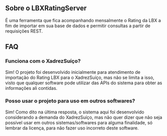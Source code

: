## Sobre o LBXRatingServer
É uma ferramenta que fica acompanhando mensalmente o Rating da LBX a fim de importar em sua base de dados e permitir consultas a partir de requisições REST.

## FAQ
### Funciona com o XadrezSuíço?
Sim! O projeto foi desenvolvido inicialmente para atendimento de importação do Rating LBX para o XadrezSuíço, mas não se limita a isso, visto que qualquer software pode utilizar das APIs do sistema para obter as informações ali contidas.

### Posso usar o projeto para uso em outros softwares?
Sim! Como dito na última resposta, o sistema aqui foi desenvolvido considerando a demanda do XadrezSuíço, mas não quer dizer que não seja possível usar em outros sistemas/softwares para alguma finalidade, só lembrar da licença, para não fazer uso incorreto deste software.
